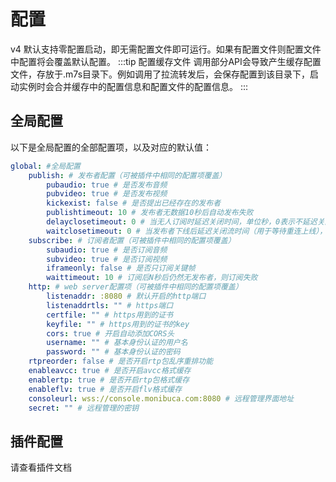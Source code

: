 # 配置

v4 默认支持零配置启动，即无需配置文件即可运行。如果有配置文件则配置文件中配置将会覆盖默认配置。
:::tip 配置缓存文件
调用部分API会导致产生缓存配置文件，存放于.m7s目录下。例如调用了拉流转发后，会保存配置到该目录下，启动实例时会合并缓存中的配置信息和配置文件的配置信息。 
:::

## 全局配置

以下是全局配置的全部配置项，以及对应的默认值：
```yaml
global: #全局配置
    publish: # 发布者配置（可被插件中相同的配置项覆盖）
        pubaudio: true # 是否发布音频
        pubvideo: true # 是否发布视频
        kickexist: false # 是否提出已经存在的发布者
        publishtimeout: 10 # 发布者无数据10秒后自动发布失败
        delayclosetimeout: 0 # 当无人订阅时延迟关闭时间，单位秒，0表示不延迟关闭
        waitclosetimeout: 0 # 当发布者下线后延迟关闭流时间（用于等待重连上线），0代表使用订阅者的waittimeout，单位秒
    subscribe: # 订阅者配置（可被插件中相同的配置项覆盖）
        subaudio: true # 是否订阅音频
        subvideo: true # 是否订阅视频
        iframeonly: false # 是否只订阅关键帧
        waittimeout: 10 # 订阅后N秒后仍然无发布者，则订阅失败
    http: # web server配置项（可被插件中相同的配置项覆盖）
        listenaddr: :8080 # 默认开启的http端口
        listenaddrtls: "" # https端口
        certfile: "" # https用到的证书
        keyfile: "" # https用到的证书的key
        cors: true # 开启自动添加CORS头
        username: "" # 基本身份认证的用户名
        password: "" # 基本身份认证的密码
    rtpreorder: false # 是否开启rtp包乱序重排功能
    enableavcc: true # 是否开启avcc格式缓存
    enablertp: true # 是否开启rtp包格式缓存
    enableflv: true # 是否开启flv格式缓存
    consoleurl: wss://console.monibuca.com:8080 # 远程管理界面地址
    secret: "" # 远程管理的密钥
```

## 插件配置

请查看插件文档
